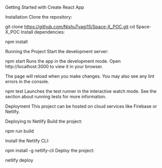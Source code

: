 Getting Started with Create React App

Installation
Clone the repository:

git clone https://github.com/NishuTyagi15/Space-X_POC.git
cd Space-X_POC
Install dependencies:

npm install

Running the Project
Start the development server:

npm start
Runs the app in the development mode.
Open http://localhost:3000 to view it in your browser.

The page will reload when you make changes.
You may also see any lint errors in the console.

npm test
Launches the test runner in the interactive watch mode.
See the section about running tests for more information.

Deployment
This project can be hosted on cloud services like Firebase or Netlify.

Deploying to Netlify
Build the project:

npm run build

Install the Netlify CLI:

npm install -g netlify-cli
Deploy the project:

netlify deploy
